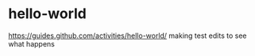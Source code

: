 # hello-world
https://guides.github.com/activities/hello-world/
making test edits to see what happens
